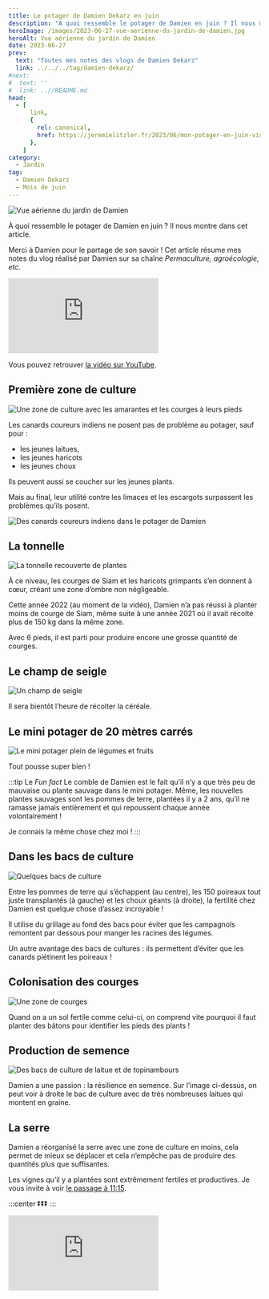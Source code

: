 ```yaml
---
title: Le potager de Damien Dekarz en juin
description: "A quoi ressemble le potager de Damien en juin ? Il nous montre dans cet article."
heroImage: /images/2023-06-27-vue-aerienne-du-jardin-de-damien.jpg
heroAlt: Vue aérienne du jardin de Damien
date: 2023-06-27
prev:
  text: "Toutes mes notes des vlogs de Damien Dekarz"
  link: ../../../tag/damien-dekarz/
#next:
#  text: ''
#  link: ..//README.md
head:
  - [
      link,
      {
        rel: canonical,
        href: https://jeremielitzler.fr/2023/06/mon-potager-en-juin-visite-damien-dekarz,
      },
    ]
category:
  - Jardin
tag:
  - Damien Dekarz
  - Mois de juin
---
```


![Vue aérienne du jardin de Damien](/images/2023-06-27-vue-aerienne-du-jardin-de-damien.jpg 'Crédits : image extraite du vlog de Damien Dekarz')

À quoi ressemble le potager de Damien en juin ? Il nous montre dans cet article.

Merci à Damien pour le partage de son savoir !
Cet article résume mes notes du vlog réalisé par Damien sur sa chaîne _Permaculture, agroécologie, etc_.

<!-- more -->

<!-- markdownlint-disable MD033 -->
<p class="newsletter-wrapper"><iframe class="newsletter-embed" src="https://iamjeremie.substack.com/embed" frameborder="0" scrolling="no"></iframe></p>

Vous pouvez retrouver [la vidéo sur YouTube](https://www.youtube.com/watch?v=6aS2fXJ6xs8).

## Première zone de culture

![Une zone de culture avec les amarantes et les courges à leurs pieds](./images/une-zone-de-culture-avec-les-amarantes-et-les-courges-a-leurs-pieds.jpg 'Crédits : image extraite du vlog de Damien Dekarz')

Les canards coureurs indiens ne posent pas de problème au potager, sauf pour :

- les jeunes laitues,
- les jeunes haricots
- les jeunes choux

Ils peuvent aussi se coucher sur les jeunes plants.

Mais au final, leur utilité contre les limaces et les escargots surpassent les problèmes qu’ils posent.

![Des canards coureurs indiens dans le potager de Damien](./images/des-canards-coureux-indiens-dans-le-potager-de-damien.jpg 'Crédits : image extraite du vlog de Damien Dekarz')

## La tonnelle

![La tonnelle recouverte de plantes](./images/la-tonnelle-recouverte-de-plantes.jpg 'Crédits : image extraite du vlog de Damien Dekarz')

À ce niveau, les courges de Siam et les haricots grimpants s’en donnent à cœur, créant une zone d’ombre non négligeable.

Cette année 2022 (au moment de la vidéo), Damien n’a pas réussi à planter moins de courge de Siam, même suite à une année 2021 où il avait récolté plus de 150 kg dans la même zone.

Avec 6 pieds, il est parti pour produire encore une grosse quantité de courges.

## Le champ de seigle

![Un champ de seigle](./images/un-champ-de-seigle.jpg 'Crédits : image extraite du vlog de Damien Dekarz')

Il sera bientôt l’heure de récolter la céréale.

## Le mini potager de 20 mètres carrés

![Le mini potager plein de légumes et fruits](./images/la-mini-potager-plein-de-legumes-et-fruits.jpg 'Crédits : image extraite du vlog de Damien Dekarz')

Tout pousse super bien !

:::tip Le <em>Fun fact</em>
Le comble de Damien est le fait qu’il n’y a que très peu de mauvaise ou plante sauvage dans le mini potager. Même, les nouvelles plantes sauvages sont les pommes de terre, plantées il y a 2 ans, qu’il ne ramasse jamais entièrement et qui repoussent chaque année volontairement !

Je connais la même chose chez moi !
:::

## Dans les bacs de culture

![Quelques bacs de culture](./images/quelques-bacs-de-culture.jpg 'Crédits : image extraite du vlog de Damien Dekarz')

Entre les pommes de terre qui s’échappent (au centre), les 150 poireaux tout juste transplantés (à gauche) et les choux géants (à droite), la fertilité chez Damien est quelque chose d’assez incroyable !

Il utilise du grillage au fond des bacs pour éviter que les campagnols remontent par dessous pour manger les racines des légumes.

Un autre avantage des bacs de cultures : ils permettent d’éviter que les canards piétinent les poireaux !

## Colonisation des courges

![Une zone de courges](./images/une-zone-de-courges.jpg 'Crédits : image extraite du vlog de Damien Dekarz')

Quand on a un sol fertile comme celui-ci, on comprend vite pourquoi il faut planter des bâtons pour identifier les pieds des plants !

## Production de semence

![Des bacs de culture de laitue et de topinambours](./images/des-bacs-de-culture-de-laitue-et-de-topinambours.jpg 'Crédits : image extraite du vlog de Damien Dekarz')

Damien a une passion : la résilience en semence. Sur l’image ci-dessus, on peut voir à droite le bac de culture avec de très nombreuses laitues qui montent en graine.

## La serre

Damien a réorganisé la serre avec une zone de culture en moins, cela permet de mieux se déplacer et cela n’empêche pas de produire des quantités plus que suffisantes.

Les vignes qu’il y a plantées sont extrêmement fertiles et productives. Je vous invite à voir [le passage à 11:15](https://youtu.be/6aS2fXJ6xs8?t=675).

:::center
⏬⏬⏬
:::

<!-- markdownlint-disable MD033 -->
<p class="newsletter-wrapper"><iframe class="newsletter-embed" src="https://iamjeremie.substack.com/embed" frameborder="0" scrolling="no"></iframe></p>

